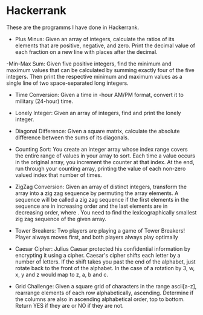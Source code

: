 # Hackerrank

These are the programms I have done in Hackerrank.

- Plus Minus: Given an array of integers, calculate the ratios of its elements that are positive, negative, and zero. Print the decimal value of each fraction on a new line with  places after the decimal.

-Min-Max Sum: Given five positive integers, find the minimum and maximum values that can be calculated by summing exactly four of the five integers. Then print the respective minimum and maximum values as a single line of two space-separated long integers.

- Time Conversion: Given a time in -hour AM/PM format, convert it to military (24-hour) time.

- Lonely Integer: Given an array of integers, find and print the lonely integer.

- Diagonal Difference: Given a square matrix, calculate the absolute difference between the sums of its diagonals.

- Counting Sort: You create an integer array whose index range covers the entire range of values in your array to sort. Each time a value occurs in the original array, you increment the counter at that index. At the end, run through your counting array, printing the value of each non-zero valued index that number of times.

- ZigZag Conversion: Given an array of  distinct integers, transform the array into a zig zag sequence by permuting the array elements. A sequence will be called a zig zag sequence if the first  elements in the sequence are in increasing order and the last  elements are in decreasing order, where . You need to find the lexicographically smallest zig zag sequence of the given array.

- Tower Breakers: Two players are playing a game of Tower Breakers! Player  always moves first, and both players always play optimally

- Caesar Cipher: Julius Caesar protected his confidential information by encrypting it using a cipher. Caesar's cipher shifts each letter by a number of letters. If the shift takes you past the end of the alphabet, just rotate back to the front of the alphabet. In the case of a rotation by 3, w, x, y and z would map to z, a, b and c.

- Grid Challenge: Given a square grid of characters in the range ascii[a-z], rearrange elements of each row alphabetically, ascending. Determine if the columns are also in ascending alphabetical order, top to bottom. Return YES if they are or NO if they are not.